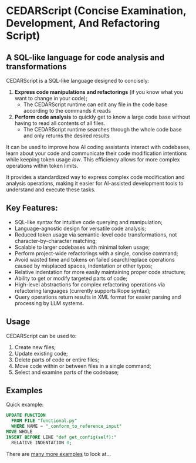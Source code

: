 # CEDARScript (Concise Examination, Development, And Refactoring Script)

## A SQL-like language for code analysis and transformations

CEDARScript is a SQL-like language designed to concisely:
1. **Express code manipulations and refactorings** (if you know what you want to change in your code);
   - The CEDARScript runtime can edit any file in the code base according to the commands it reads
3. **Perform code analysis** to quickly get to know a large code base without having to read all contents of all files.
   - The CEDARScript runtime searches through the whole code base and only returns the desired results

It can be used to improve how AI coding assistants interact with codebases, learn about your code and communicate their code modification intentions while keeping token usage _low_.
This efficiency allows for more complex operations within token limits.

It provides a standardized way to express complex code modification and analysis operations, making it easier for AI-assisted development tools to understand and execute these tasks.

## Key Features:

- SQL-like syntax for intuitive code querying and manipulation; 
- Language-agnostic design for versatile code analysis;
- Reduced token usage via semantic-level code transformations, not character-by-character matching;
- Scalable to larger codebases with minimal token usage;
- Perform project-wide refactorings with a single, concise command;
- Avoid wasted time and tokens on failed search/replace operations caused by misplaced spaces, indentation or other typos; 
- Relative indentation for more easily maintaining proper code structure;
- Ability to get or modify targeted parts of code;
- High-level abstractions for complex refactoring operations via refactoring languages (currently supports Rope syntax);
- Query operations return results in XML format for easier parsing and processing by LLM systems.

## Usage

CEDARScript can be used to:

1. Create new files;
2. Update existing code;
3. Delete parts of code or entire files;
4. Move code within or between files in a single command;
5. Select and examine parts of the codebase;

## Examples

Quick example:

```sql
UPDATE FUNCTION
  FROM FILE "functional.py"
  WHERE NAME = "_conform_to_reference_input"
MOVE WHOLE
INSERT BEFORE LINE "def get_config(self):"
  RELATIVE INDENTATION 0;
```

There are [many more examples](test/corpus) to look at...

